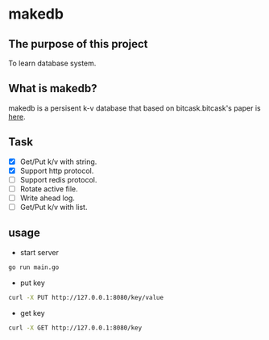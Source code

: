 # makedb

## The purpose of this project
To learn database system.

## What is makedb?
makedb is a persisent k-v database that based on bitcask.bitcask's paper is [here](https://riak.com/assets/bitcask-intro.pdf). 

## Task
- [x] Get/Put k/v with string.
- [x] Support http protocol.
- [ ] Support redis protocol.
- [ ] Rotate active file.
- [ ] Write ahead log.
- [ ] Get/Put k/v with list.

## usage
- start server
```bash
go run main.go
```
- put key
```bash
curl -X PUT http://127.0.0.1:8080/key/value
```
- get key
```bash
curl -X GET http://127.0.0.1:8080/key
```